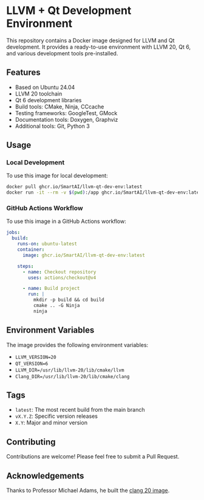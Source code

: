 # LLVM + Qt Development Environment

This repository contains a Docker image designed for LLVM and Qt development. It provides a ready-to-use environment with LLVM 20, Qt 6, and various development tools pre-installed.

## Features

- Based on Ubuntu 24.04
- LLVM 20 toolchain
- Qt 6 development libraries
- Build tools: CMake, Ninja, CCcache
- Testing frameworks: GoogleTest, GMock
- Documentation tools: Doxygen, Graphviz
- Additional tools: Git, Python 3

## Usage

### Local Development

To use this image for local development:

```bash
docker pull ghcr.io/SmartAI/llvm-qt-dev-env:latest
docker run -it --rm -v $(pwd):/app ghcr.io/SmartAI/llvm-qt-dev-env:latest
```

### GitHub Actions Workflow

To use this image in a GitHub Actions workflow:

```yaml
jobs:
  build:
    runs-on: ubuntu-latest
    container:
      image: ghcr.io/SmartAI/llvm-qt-dev-env:latest

    steps:
      - name: Checkout repository
        uses: actions/checkout@v4

      - name: Build project
        run: |
          mkdir -p build && cd build
          cmake .. -G Ninja
          ninja
```

## Environment Variables

The image provides the following environment variables:

- `LLVM_VERSION=20`
- `QT_VERSION=6`
- `LLVM_DIR=/usr/lib/llvm-20/lib/cmake/llvm`
- `Clang_DIR=/usr/lib/llvm-20/lib/cmake/clang`

## Tags

- `latest`: The most recent build from the main branch
- `vX.Y.Z`: Specific version releases
- `X.Y`: Major and minor version

## Contributing

Contributions are welcome! Please feel free to submit a Pull Request.

## Acknowledgements
Thanks to Professor Michael Adams, he built the [clang 20 image](https://github.com/users/mdadams/packages/container/package/clang_libs-ubuntu_24-llvm_20). 
